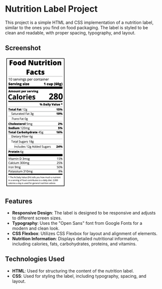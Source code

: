 # Nutrition Label Project

This project is a simple HTML and CSS implementation of a nutrition label, similar to the ones you find on food packaging. The label is styled to be clean and readable, with proper spacing, typography, and layout.

## Screenshot

<img src="./images/nutrition-label-screenshot.png" alt="Nutrition Label Screenshot" width="200" />

## Features

- **Responsive Design**: The label is designed to be responsive and adjusts to different screen sizes.
- **Typography**: Uses the "Open Sans" font from Google Fonts for a modern and clean look.
- **CSS Flexbox**: Utilizes CSS Flexbox for layout and alignment of elements.
- **Nutrition Information**: Displays detailed nutritional information, including calories, fats, carbohydrates, proteins, and vitamins.

## Technologies Used

- **HTML**: Used for structuring the content of the nutrition label.
- **CSS**: Used for styling the label, including typography, spacing, and layout.